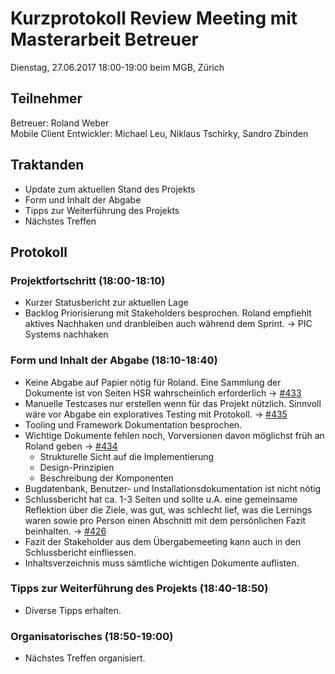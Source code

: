 # Kurzprotokoll Review Meeting mit Masterarbeit Betreuer

Dienstag, 27.06.2017 18:00-19:00 beim MGB, Zürich

## Teilnehmer
Betreuer: Roland Weber  
Mobile Client Entwickler: Michael Leu, Niklaus Tschirky, Sandro Zbinden

## Traktanden
- Update zum aktuellen Stand des Projekts
- Form und Inhalt der Abgabe
- Tipps zur Weiterführung des Projekts
- Nächstes Treffen

## Protokoll

### Projektfortschritt (18:00-18:10)
- Kurzer Statusbericht zur aktuellen Lage
- Backlog Priorisierung mit Stakeholders besprochen. Roland empfiehlt aktives Nachhaken und dranbleiben auch während dem Sprint. → PIC Systems nachhaken

### Form und Inhalt der Abgabe (18:10-18:40)
- Keine Abgabe auf Papier nötig für Roland. Eine Sammlung der Dokumente ist von Seiten HSR wahrscheinlich erforderlich → [#433](https://github.com/IMSmobile/app/issues/433) 
- Manuelle Testcases nur erstellen wenn für das Projekt nützlich. Sinnvoll wäre vor Abgabe ein exploratives Testing mit Protokoll. → [#435](https://github.com/IMSmobile/app/issues/435)
- Tooling und Framework Dokumentation besprochen.
- Wichtige Dokumente fehlen noch, Vorversionen davon möglichst früh an Roland geben → [#434](https://github.com/IMSmobile/app/issues/434) 
  - Strukturelle Sicht auf die Implementierung
  - Design-Prinzipien
  - Beschreibung der Komponenten
- Bugdatenbank, Benutzer- und Installationsdokumentation ist nicht nötig
- Schlussbericht hat ca. 1-3 Seiten und sollte u.A. eine gemeinsame Reflektion über die Ziele, was gut, was schlecht lief, was die Lernings waren sowie pro Person einen Abschnitt mit dem persönlichen Fazit beinhalten. → [#426](https://github.com/IMSmobile/app/issues/426) 
- Fazit der Stakeholder aus dem Übergabemeeting kann auch in den Schlussbericht einfliessen.
- Inhaltsverzeichnis muss sämtliche wichtigen Dokumente auflisten.

### Tipps zur Weiterführung des Projekts (18:40-18:50)
- Diverse Tipps erhalten.

### Organisatorisches (18:50-19:00)
- Nächstes Treffen organisiert.
